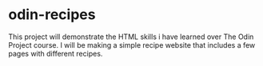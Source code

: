 # odin-recipes
This project will demonstrate the HTML skills i have learned over The Odin Project course.
I will be making a simple recipe website that includes a few pages with different recipes.